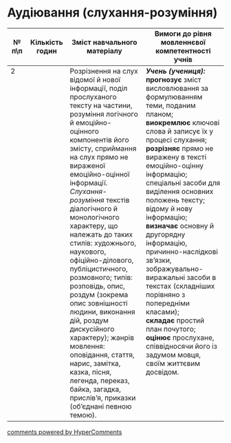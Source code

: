 <div id="hypercomments_widget" class="js-hypercomments-widget invisible"></div>

# Аудіювання (слухання-розуміння)

<table>
  <tr>
    <td width="10%" align="center"><b>№ <br>п\п</br></b></td>
    <td width="5%" align="center"><b>Кількість годин</b></td>  
    <td width="40%" align="center"><b>Зміст навчального матеріалу</b></td>
    <td width="45%" align="center"><b>Вимоги до рівня мовленнєвої компетентності учнів</b></td>
  </tr>
<tbody>
  <tr>
<td width="10%" style="vertical-align:top !important;">2</td>
<td width="5%" style="vertical-align:top !important;"><b></b></td>
    <td width="40%" style="vertical-align:top !important;">
Розрізнення на слух  відомої й нової інформації, поділ прослуханого тексту на частини, розуміння логічного й емоційно-оцінного компонентів його змісту, сприймання на слух прямо не вираженої емоційно-оцінної інформації.<br>
<i>Слухання-розуміння</i> текстів діалогічного й монологічного характеру, що належать до таких стилів: художнього, наукового, офіційно-ділового, публіцистичного, розмовного; типів: розповідь, опис, роздум (зокрема опис зовнішності людини, виконання  дій, роздум дискусійного характеру); жанрів мовлення: оповідання, стаття, нарис, замітка, казка, пісня, легенда, переказ, байка, загадка, прислів’я, приказки (об’єднані певною темою). 
</td>
    <td width="45%" style="vertical-align:top !important;">
<i><b>Учень (учениця):</b></i><br>
<b>прогнозує</b> зміст висловлювання за формулюванням теми, поданим планом; <br>
<b>виокремлює</b> ключові слова й записує їх у процесі  слухання;<br>
<b>розрізняє</b> прямо не виражену в тексті емоційно-оцінну інформацію; спеціальні засоби для виділення основних положень тексту; відому й нову інформацію;<br>
<b>визначає</b> основну й другорядну інформацію, причинно-наслідкові зв’язки, зображувально-виражальні засоби  в текстах (складніших порівняно з попередніми класами); <br>
<b>складає</b> простий план почутого;<br>
<b>оцінює</b> прослухане, співвідносячи його із задумом мовця, своїм життєвим досвідом.</td>
  </tr>
</tbody>
</table>

<div class="js-hypercomments-container">
<a href="http://hypercomments.com" class="hc-link" title="comments widget">comments powered by HyperComments</a>
</div>